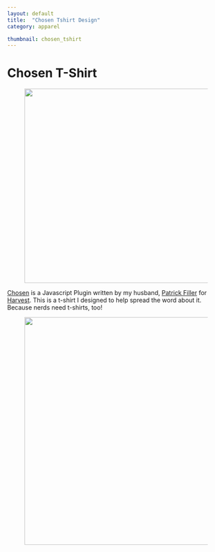 ```yaml
---
layout: default
title:  "Chosen Tshirt Design"
category: apparel

thumbnail: chosen_tshirt
---
```


# Chosen T-Shirt

<figure>
	<img src="{{ site.baseurl}}/images/chosen_tshirt_design_01.jpg" width="790" height="449">
</figure>

[Chosen](http://harvesthq.github.io/chosen) is a Javascript Plugin written by my husband, [Patrick Filler](http://www.patrickfiller.com/) for [Harvest](http://www.getharvest.com/). This is a t-shirt I designed to help spread the word about it. Because nerds need t-shirts, too!

<figure>
	<img src="{{ site.baseurl}}/images/chosen_tshirt_design_02.jpg" width="790" height="526">
</figure>
